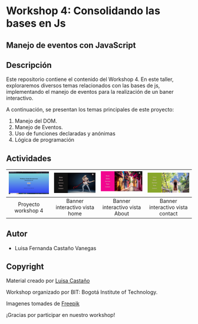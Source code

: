 # Workshop 4: Consolidando las bases en Js
## Manejo de eventos con JavaScript

## Descripción
Este repositorio contiene el contenido del Workshop 4. En este taller, exploraremos diversos temas relacionados con las bases de js, implementando el manejo de eventos para la realización de un baner interactivo.

A continuación, se presentan los temas principales de este proyecto:

1. Manejo del DOM.
2. Manejo de Eventos.
3. Uso de funciones declaradas y anónimas
4. Lógica de programación


## Actividades
| ![workshop4](images/imgProjecto.PNG) | ![workshop4_2](images/imgProjecto2.PNG) |![workshop4_3](images/imgProjecto3.png) |![workshop4_4](images/imgProjecto4.png) |
|:----------------------------------------:|:------------------------------------------:|:------------------------------------------:|:------------------------------------------:|
|              Proyecto workshop 4              |              Banner interactivo vista home           |     Banner   interactivo vista About           |   Banner  interactivo vista contact           |

## Autor
- Luisa Fernanda Castaño Vanegas

## Copyright
Material creado por [Luisa Castaño](https://github.com/LuisaCastano40)<br>

Workshop organizado por BIT: Bogotá Institute of Technology.<br>

Imagenes tomades de [Freepik](https://www.freepik.es/)<br>

¡Gracias por participar en nuestro workshop!

